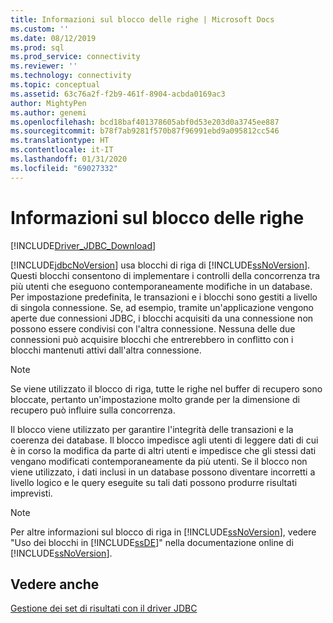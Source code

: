 ```yaml
---
title: Informazioni sul blocco delle righe | Microsoft Docs
ms.custom: ''
ms.date: 08/12/2019
ms.prod: sql
ms.prod_service: connectivity
ms.reviewer: ''
ms.technology: connectivity
ms.topic: conceptual
ms.assetid: 63c76a2f-f2b9-461f-8904-acbda0169ac3
author: MightyPen
ms.author: genemi
ms.openlocfilehash: bcd18baf401378605abf0d53e203d0a3745ee887
ms.sourcegitcommit: b78f7ab9281f570b87f96991ebd9a095812cc546
ms.translationtype: HT
ms.contentlocale: it-IT
ms.lasthandoff: 01/31/2020
ms.locfileid: "69027332"
---
```

# <a name="understanding-row-locking"></a>Informazioni sul blocco delle righe

[!INCLUDE[Driver_JDBC_Download](../../includes/driver_jdbc_download.md)]

[!INCLUDE[jdbcNoVersion](../../includes/jdbcnoversion_md.md)] usa blocchi di riga di [!INCLUDE[ssNoVersion](../../includes/ssnoversion-md.md)]. Questi blocchi consentono di implementare i controlli della concorrenza tra più utenti che eseguono contemporaneamente modifiche in un database. Per impostazione predefinita, le transazioni e i blocchi sono gestiti a livello di singola connessione. Se, ad esempio, tramite un'applicazione vengono aperte due connessioni JDBC, i blocchi acquisiti da una connessione non possono essere condivisi con l'altra connessione. Nessuna delle due connessioni può acquisire blocchi che entrerebbero in conflitto con i blocchi mantenuti attivi dall'altra connessione.

> [!NOTE]  
> Se viene utilizzato il blocco di riga, tutte le righe nel buffer di recupero sono bloccate, pertanto un'impostazione molto grande per la dimensione di recupero può influire sulla concorrenza.

Il blocco viene utilizzato per garantire l'integrità delle transazioni e la coerenza dei database. Il blocco impedisce agli utenti di leggere dati di cui è in corso la modifica da parte di altri utenti e impedisce che gli stessi dati vengano modificati contemporaneamente da più utenti. Se il blocco non viene utilizzato, i dati inclusi in un database possono diventare incorretti a livello logico e le query eseguite su tali dati possono produrre risultati imprevisti.

> [!NOTE]  
> Per altre informazioni sul blocco di riga in [!INCLUDE[ssNoVersion](../../includes/ssnoversion-md.md)], vedere "Uso dei blocchi in [!INCLUDE[ssDE](../../includes/ssde_md.md)]" nella documentazione online di [!INCLUDE[ssNoVersion](../../includes/ssnoversion-md.md)].

## <a name="see-also"></a>Vedere anche

[Gestione dei set di risultati con il driver JDBC](../../connect/jdbc/managing-result-sets-with-the-jdbc-driver.md)
